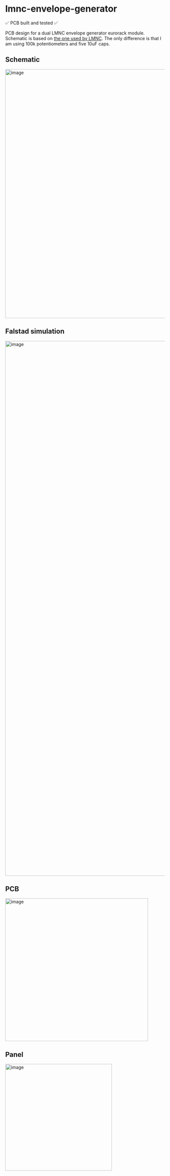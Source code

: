 # lmnc-envelope-generator

✅ PCB built and tested ✅

PCB design for a dual LMNC envelope generator eurorack module.
Schematic is based on [the one used by LMNC](https://www.lookmumnocomputer.com/projects#/simple-envelope-generator).
The only difference is that I am using 100k potentiometers and five 10uF caps.



## Schematic 

<img width="786" alt="image" src="https://user-images.githubusercontent.com/27863547/136832917-4c09b73d-89d5-4614-9f96-8bd1688ee6e2.png">



## Falstad simulation

<img width="1689" alt="image" src="https://user-images.githubusercontent.com/27863547/136830723-482faca6-a613-4445-8351-ced0a4ed6064.png">


## PCB
<img width="451" alt="image" src="https://user-images.githubusercontent.com/27863547/136847440-cf9b9a0b-b372-4c4a-b385-a5299a416b99.png">



## Panel

<img width="337" alt="image" src="https://user-images.githubusercontent.com/27863547/136839708-dc8634a9-5fb0-4edc-a62f-8a27121ab2a3.png">
